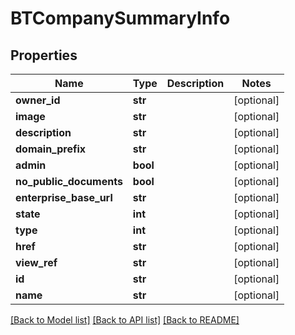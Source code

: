 # BTCompanySummaryInfo

## Properties
Name | Type | Description | Notes
------------ | ------------- | ------------- | -------------
**owner_id** | **str** |  | [optional] 
**image** | **str** |  | [optional] 
**description** | **str** |  | [optional] 
**domain_prefix** | **str** |  | [optional] 
**admin** | **bool** |  | [optional] 
**no_public_documents** | **bool** |  | [optional] 
**enterprise_base_url** | **str** |  | [optional] 
**state** | **int** |  | [optional] 
**type** | **int** |  | [optional] 
**href** | **str** |  | [optional] 
**view_ref** | **str** |  | [optional] 
**id** | **str** |  | [optional] 
**name** | **str** |  | [optional] 

[[Back to Model list]](../README.md#documentation-for-models) [[Back to API list]](../README.md#documentation-for-api-endpoints) [[Back to README]](../README.md)


